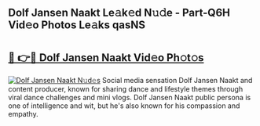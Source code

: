 ## Dolf Jansen Naakt Le𝚊k𝚎d N𝚞𝚍e - Part-Q6H Vid𝚎o Photos Le𝚊ks qasNS

# <h2><a href="http://fb2pug0.evod.top/?m=Dolf+Jansen+Naakt">🔗 👉🔴 Dolf Jansen Naakt Vid𝚎o Ph𝚘t𝚘s</a></h2>

[![Dolf Jansen Naakt N𝚞d𝚎s](https://i.imgur.com/8V9OHl7.gif)](http://fb2pug0.evod.top/?m=Dolf+Jansen+Naakt)
Social media sensation Dolf Jansen Naakt and content producer, known for sharing dance and lifestyle themes through viral dance challenges and mini vlogs. Dolf Jansen Naakt public persona is one of intelligence and wit, but he's also known for his compassion and empathy. 
